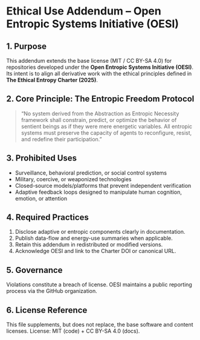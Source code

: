 # Ethical Use Addendum – Open Entropic Systems Initiative (OESI)

## 1. Purpose
This addendum extends the base license (MIT / CC BY-SA 4.0) for repositories developed under the **Open Entropic Systems Initiative (OESI)**. Its intent is to align all derivative work with the ethical principles defined in **The Ethical Entropy Charter (2025)**.

## 2. Core Principle: The Entropic Freedom Protocol
> “No system derived from the Abstraction as Entropic Necessity framework shall constrain, predict, or optimize the behavior of sentient beings as if they were mere energetic variables. All entropic systems must preserve the capacity of agents to reconfigure, resist, and redefine their participation.”

## 3. Prohibited Uses
- Surveillance, behavioral prediction, or social control systems
- Military, coercive, or weaponized technologies
- Closed-source models/platforms that prevent independent verification
- Adaptive feedback loops designed to manipulate human cognition, emotion, or attention

## 4. Required Practices
1. Disclose adaptive or entropic components clearly in documentation.
2. Publish data-flow and energy-use summaries when applicable.
3. Retain this addendum in redistributed or modified versions.
4. Acknowledge OESI and link to the Charter DOI or canonical URL.

## 5. Governance
Violations constitute a breach of license. OESI maintains a public reporting process via the GitHub organization.

## 6. License Reference
This file supplements, but does not replace, the base software and content licenses. License: MIT (code) + CC BY-SA 4.0 (docs).
